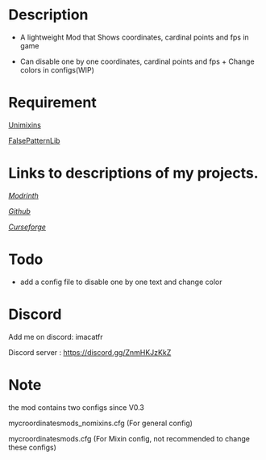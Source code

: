 # Description

* A lightweight Mod that Shows coordinates, cardinal points and fps in game

* Can disable one by one coordinates, cardinal points and fps + Change colors in configs(WIP)

# Requirement

[Unimixins](https://legacy.curseforge.com/minecraft/mc-mods/unimixins/files/4600285)

[FalsePatternLib](https://legacy.curseforge.com/minecraft/mc-mods/fplib/files/4701057)

# Links to descriptions of my projects.

[*Modrinth*](https://modrinth.com/mod/my-coordinates-mod)

[*Github*](https://github.com/quentin452/MyCoordinatesMod)

[*Curseforge*](https://legacy.curseforge.com/minecraft/mc-mods/my-coordinates-mod)

# Todo

* add a config file to disable one by one text and change color
 
# Discord

Add me on discord: imacatfr

Discord server : https://discord.gg/ZnmHKJzKkZ

# Note

the mod contains two configs since V0.3

mycroordinatesmods_nomixins.cfg (For general config)

mycroordinatesmods.cfg (For Mixin config, not recommended to change these configs)
